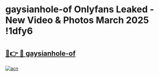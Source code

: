 # gaysianhole-of Onlyfans Leaked - New Video & Photos March 2025 !1dfy6

# <h2><a href="https://xtjt3o.iuczelnia.edu.pl?title=gaysianhole-of&ref=1dfy6">🔗👉 🔴 gaysianhole-of</a></h2>

[![acn](https://github.com/user-attachments/assets/0f9c940e-d8b0-45ae-aac7-cd30a18b3e1c)](https://xtjt3o.iuczelnia.edu.pl?title=gaysianhole-of&ref=1dfy6)

